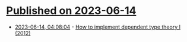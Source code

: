 # [Published on 2023-06-14](index.md)

* [2023-06-14, 04:08:04](https://lobste.rs/s/z6uewd/how_implement_dependent_type_theory_i) - [How to implement dependent type theory I (2012)](https://math.andrej.com/2012/11/08/how-to-implement-dependent-type-theory-i/)
